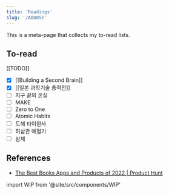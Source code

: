 ```yaml
---
title: 'Readings'
slug: '/A8D05E'
---
```


This is a meta-page that collects my to-read lists.

## To-read

[[TODO]]

- [x] [[Building a Second Brain]]
- [x] [[일본 과학기술 총력전]]
- [ ] 지구 끝의 온실
- [ ] MAKE
- [ ] Zero to One
- [ ] Atomic Habits
- [ ] 도해 타이완사
- [ ] 허삼관 매혈기
- [ ] 삼체

## References

- [The Best Books Apps and Products of 2022 | Product Hunt](https://www.producthunt.com/topics/books?order=most-upvoted)

import WIP from '@site/src/components/WIP'

<WIP />

